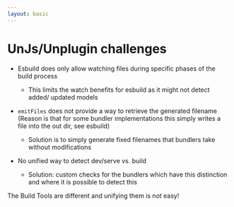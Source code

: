 ```yaml
---
layout: basic
---
```


<h1>
    <logos:unjs class="baseColor mr-2" />UnJs/Unplugin challenges
</h1>

<VClicks class="mt-7" :depth="2">

- <ant-design-frown-filled class="text-red-400" /> Esbuild does only allow watching files during specific phases of the build process
  - This limits the watch benefits for esbuild as it might not detect added/ updated models

- <ant-design-frown-filled class="text-red-400" /> `emitFiles` does not provide a way to retrieve the generated filename<br>
  (Reason is that for some bundler implementations this simply writes a file into the out dir, see esbuild)
  - Solution is to simply generate fixed filenames that bundlers take without modifications

- <ant-design-frown-filled class="text-red-400" /> No unified way to detect dev/serve vs. build
  - Solution: custom checks for the bundlers which have this distinction and where it is possible to detect this

</VClicks>

<div class="flex justify-center mt-20 font-bold text-xl text-[#ab2657]" v-click>
  The Build Tools are different and unifying them is not easy!
</div>

<div class="absolute w-150 h-17 left-52 top-117" v-mark="{ at: 7, color: '#ab2657', type: 'box' }"></div>
